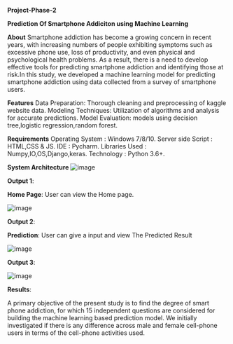 **Project-Phase-2**

**Prediction Of Smartphone Addiciton using Machine Learning**

**About**
Smartphone addiction has become a growing concern in recent years, with increasing numbers of people exhibiting symptoms such as excessive phone use, loss of productivity, and even physical and psychological health problems. As a result, there is a need to develop effective tools for predicting smartphone addiction and identifying those at risk.In this study, we developed a machine learning model for predicting smartphone addiction using data collected from a survey of smartphone users.

**Features**
Data Preparation: Thorough cleaning and preprocessing of kaggle website data.
Modeling Techniques: Utilization of algorithms and analysis for accurate predictions.
Model Evaluation: models using decision tree,logistic regression,random forest.

**Requirements**
Operating System   : Windows 7/8/10.
Server side Script : HTML,CSS & JS.
IDE                : Pycharm.
Libraries Used     : Numpy,IO,OS,Django,keras.
Technology         : Python 3.6+.

**System Architecture**
![image](https://github.com/prathima2002/project-phase-2/assets/108709865/3f4f2f72-aa44-4f08-aff5-ca22d85a7138)

**Output 1**:

**Home Page**: User can view the Home page.

![image](https://github.com/prathima2002/project-phase-2/assets/108709865/8f60e33d-2942-4f09-b9b8-5e488db262ee)

**Output 2**:

**Prediction**: User can give a input and view The Predicted Result

![image](https://github.com/prathima2002/project-phase-2/assets/108709865/535eefc5-c2c7-4aba-a508-21a2f90e8fd5)

**Output 3**:

![image](https://github.com/prathima2002/project-phase-2/assets/108709865/cff19831-89bf-4599-aa5f-3f262ef290fa)

**Results**:

A primary objective of the present study is to find the degree of smart phone addiction, for which 15 independent questions are considered for building the machine learning based prediction model. We initially investigated if there is any difference across male and female cell-phone users in terms of the cell-phone activities used. 




